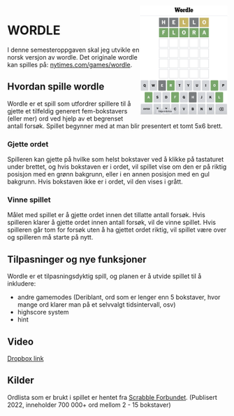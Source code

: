 <img align="right" width=200 src="images/wordle_example.png">

# WORDLE
I denne semesteroppgaven skal jeg utvikle en norsk versjon av wordle. Det originale wordle kan spilles på: [nytimes.com/games/wordle](https://www.nytimes.com/games/wordle/index.html). 

## Hvordan spille wordle
Wordle er et spill som utfordrer spillere til å gjette et tilfeldig generert fem-bokstavers (eller mer) ord ved hjelp av et begrenset antall forsøk. Spillet begynner med at man blir presentert et tomt 5x6 brett. 

### Gjette ordet
Spilleren kan gjette på hvilke som helst bokstaver ved å klikke på tastaturet under brettet, og hvis bokstaven er i ordet, vil spillet vise om den er på riktig posisjon med en grønn bakgrunn, eller i en annen posisjon med en gul bakgrunn. Hvis bokstaven ikke er i ordet, vil den vises i grått. 

### Vinne spillet
Målet med spillet er å gjette ordet innen det tillatte antall forsøk. Hvis spilleren klarer å gjette ordet innen antall forsøk, vil de vinne spillet. Hvis spilleren går tom for forsøk uten å ha gjettet ordet riktig, vil spillet være over og spilleren må starte på nytt.

## Tilpasninger og nye funksjoner
Wordle er et tilpasningsdyktig spill, og planen er å utvide spillet til å inkludere:
- andre gamemodes (Deriblant, ord som er lenger enn 5 bokstaver, hvor mange ord klarer man på et selvvalgt tidsintervall, osv)
- highscore system
- hint

## Video
[Dropbox link](https://www.dropbox.com/sh/5ofy1wtypdu6dbs/AADAKn8U6OtQU4fM4GgBFkipa?dl=0)


## Kilder
Ordlista som er brukt i spillet er hentet fra [Scrabble Forbundet](http://www2.scrabbleforbundet.no/?p=4881#more-4881). (Publisert 2022, inneholder 700 000+ ord mellom 2 - 15 bokstaver)
